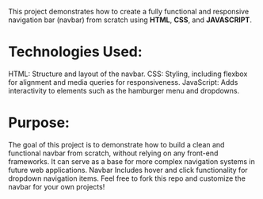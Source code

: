 This project demonstrates how to create a fully functional and responsive navigation bar (navbar) from scratch
using **HTML**, **CSS**, and **JAVASCRIPT**. 

# Technologies Used:
HTML: Structure and layout of the navbar.
CSS: Styling, including flexbox for alignment and media queries for responsiveness.
JavaScript: Adds interactivity to elements such as the hamburger menu and dropdowns.
# Purpose:
The goal of this project is to demonstrate how to build a clean and functional navbar from scratch, 
without relying on any front-end frameworks. It can serve as a base for more complex navigation systems in future web applications.
Navbar Includes hover and click functionality for dropdown navigation items.
Feel free to fork this repo and customize the navbar for your own projects!

